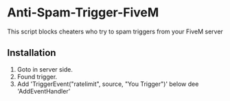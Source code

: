 # Anti-Spam-Trigger-FiveM
This script blocks cheaters who try to spam triggers from your FiveM server

## Installation

1. Goto in server side.
2. Found trigger.
3. Add 'TriggerEvent("ratelimit", source, "You Trigger")' below dee 'AddEventHandler'
